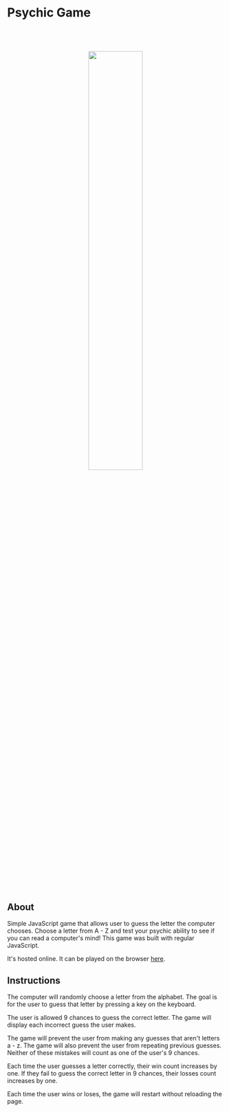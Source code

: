 # Psychic Game


<h1 align="center">
  <br>
  <img src="https://github.com/Southerngirl13/psychic-game-2/blob/master/assets/images/psychic.jpg" width="50%">
</h1>

## About

Simple JavaScript game that allows user to guess the letter the computer chooses.
Choose a letter from A - Z and test your psychic ability to see if you can read a computer's mind!
This game was built with regular JavaScript.

It's hosted online. It can be played on the browser [here](https://southerngirl13.github.io/psychic-game-2/).

## Instructions
The computer will randomly choose a letter from the alphabet. 
The goal is for the user to guess that letter by pressing a key on the keyboard. 

The user is allowed 9 chances to guess the correct letter. 
The game will display each incorrect guess the user makes.

The game will prevent the user from making any guesses that aren't letters a - z.
The game will also prevent the user from repeating previous guesses. 
Neither of these mistakes will count as one of the user's 9 chances. 

Each time the user guesses a letter correctly, their win count increases by one.
If they fail to guess the correct letter in 9 chances, their losses count increases by one.

Each time the user wins or loses, the game will restart without reloading the page. 